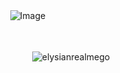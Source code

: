 ㅤㅤㅤㅤㅤㅤㅤㅤㅤㅤㅤㅤ![Image](https://cdn.discordapp.com/attachments/1223392595078680647/1428773399848816640/Untitled49_20251017184136.png?ex=68f3b86b&is=68f266eb&hm=b23ca947ebf342517d003e0af79a75549d49a79dd92ca71a4e9f11ae9110bcf0&)


ㅤㅤㅤㅤㅤㅤㅤㅤㅤㅤㅤㅤㅤㅤ  
 <p align="center"> <img src="https://hits.sh/github.com/Gummyglitter.svg?label=Babez&color=f9a3c3&labelColor=ffdee7&logo=%3AP" alt="elysianrealmego" />
